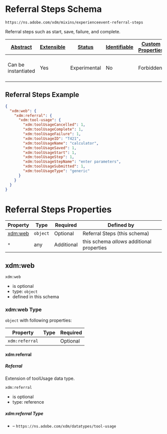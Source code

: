
# Referral Steps Schema

```
https://ns.adobe.com/xdm/mixins/experienceevent-referral-steps
```

Referral steps such as start, save, failure, and complete.

| [Abstract](../../../abstract.md) | [Extensible](../../../extensions.md) | [Status](../../../status.md) | [Identifiable](../../../id.md) | [Custom Properties](../../../extensions.md) | [Additional Properties](../../../extensions.md) | Defined In |
|----------------------------------|--------------------------------------|------------------------------|--------------------------------|---------------------------------------------|-------------------------------------------------|------------|
| Can be instantiated | Yes | Experimental | No | Forbidden | Permitted | [mixins/experience-event/experienceevent-referral-steps.schema.json](mixins/experience-event/experienceevent-referral-steps.schema.json) |

## Referral Steps Example
```json
{
  "xdm:web": {
    "xdm:referral": {
      "xdm:tool-usage": {
        "xdm:toolUsageCancelled": 1,
        "xdm:toolUsageComplete": 1,
        "xdm:toolUsageFailure": 1,
        "xdm:toolUsageID": "T421",
        "xdm:toolUsageName": "calculator",
        "xdm:toolUsageSaved": 1,
        "xdm:toolUsageStart": 1,
        "xdm:toolUsageStep": 1,
        "xdm:toolUsageStepName": "enter parameters",
        "xdm:toolUsageSubmitted": 1,
        "xdm:toolUsageType": "generic"
      }
    }
  }
}
```

# Referral Steps Properties

| Property | Type | Required | Defined by |
|----------|------|----------|------------|
| [xdm:web](#xdmweb) | `object` | Optional | Referral Steps (this schema) |
| `*` | any | Additional | this schema *allows* additional properties |

## xdm:web


`xdm:web`
* is optional
* type: `object`
* defined in this schema

### xdm:web Type


`object` with following properties:


| Property | Type | Required |
|----------|------|----------|
| `xdm:referral`|  | Optional |



#### xdm:referral
##### Referral

Extension of toolUsage data type.

`xdm:referral`
* is optional
* type: reference

##### xdm:referral Type


* []() – `https://ns.adobe.com/xdm/datatypes/tool-usage`









